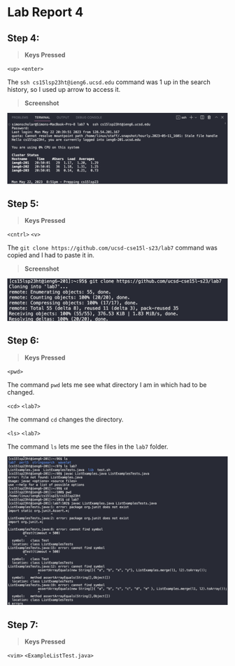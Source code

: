 # Lab Report 4

## Step 4: 

> **Keys Pressed**

`<up>` `<enter>` 

The `ssh cs15lsp23ht@ieng6.ucsd.edu` command was 1 up in the search history, so I used up arrow to access it. 

> **Screenshot**

![Image](ieng.png)

## Step 5:

>**Keys Pressed**

`<cntrl>` `<v>`

The `git clone https://github.com/ucsd-cse15l-s23/lab7` command was copied and I had to paste it in. 

>**Screenshot**

![Image](clone.png)

## Step 6:

>**Keys Pressed**

`<pwd>` 

The command `pwd` lets me see what directory I am in which had to be changed. 

`<cd>` `<lab7>` 

The command `cd` changes the directory. 

`<ls>` `<lab7>` 

The command `ls` lets me see the files in the `lab7` folder. 

![Image](running.png)

## Step 7:

>**Keys Pressed**

`<vim>` `<ExampleListTest.java>` 
